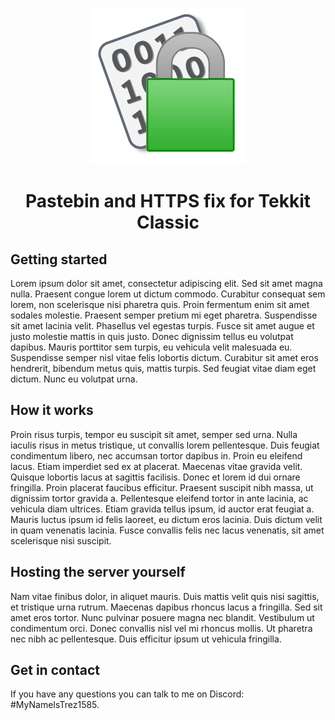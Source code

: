 <p align="center"><img src="media/logo.png" alt="Logo"></p>
<h1 align="center">Pastebin and HTTPS fix for Tekkit Classic</h1>

## Getting started
Lorem ipsum dolor sit amet, consectetur adipiscing elit. Sed sit amet magna nulla. Praesent congue lorem ut dictum commodo. Curabitur consequat sem lorem, non scelerisque nisi pharetra quis. Proin fermentum enim sit amet sodales molestie. Praesent semper pretium mi eget pharetra. Suspendisse sit amet lacinia velit. Phasellus vel egestas turpis. Fusce sit amet augue et justo molestie mattis in quis justo. Donec dignissim tellus eu volutpat dapibus. Mauris porttitor sem turpis, eu vehicula velit malesuada eu. Suspendisse semper nisl vitae felis lobortis dictum. Curabitur sit amet eros hendrerit, bibendum metus quis, mattis turpis. Sed feugiat vitae diam eget dictum. Nunc eu volutpat urna.

## How it works
Proin risus turpis, tempor eu suscipit sit amet, semper sed urna. Nulla iaculis risus in metus tristique, ut convallis lorem pellentesque. Duis feugiat condimentum libero, nec accumsan tortor dapibus in. Proin eu eleifend lacus. Etiam imperdiet sed ex at placerat. Maecenas vitae gravida velit. Quisque lobortis lacus at sagittis facilisis. Donec et lorem id dui ornare fringilla. Proin placerat faucibus efficitur. Praesent suscipit nibh massa, ut dignissim tortor gravida a. Pellentesque eleifend tortor in ante lacinia, ac vehicula diam ultrices. Etiam gravida tellus ipsum, id auctor erat feugiat a. Mauris luctus ipsum id felis laoreet, eu dictum eros lacinia. Duis dictum velit in quam venenatis lacinia. Fusce convallis felis nec lacus venenatis, sit amet scelerisque nisi suscipit.

## Hosting the server yourself
Nam vitae finibus dolor, in aliquet mauris. Duis mattis velit quis nisi sagittis, et tristique urna rutrum. Maecenas dapibus rhoncus lacus a fringilla. Sed sit amet eros tortor. Nunc pulvinar posuere magna nec blandit. Vestibulum ut condimentum orci. Donec convallis nisl vel mi rhoncus mollis. Ut pharetra nec nibh ac pellentesque. Duis efficitur ipsum ut vehicula fringilla.

## Get in contact
If you have any questions you can talk to me on Discord: #MyNameIsTrez1585.